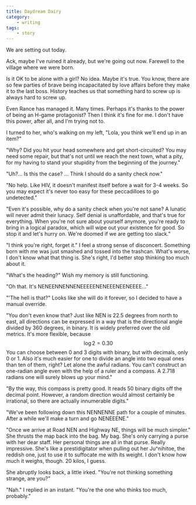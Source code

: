 ```yaml
---
title: Daydream Dairy
category:
	- writing
tags:
	- story
---
```


We are setting out today.

Ack, maybe I've ruined it already, but we're going out now. Farewell to the village where we were born.

Is it OK to be alone with a girl? No idea. Maybe it's true. You know, there are so few parties of brave being incapacitated by love affairs before they make it to the last boss. History teaches us that something hard to screw up is always hard to screw up.

Even Rance has managed it. Many times. Perhaps it's thanks to the power of being an H-game protagonist? Then I think it's fine for me. I don't have this power, after all, and I'm trying not to.

I turned to her, who's walking on my left, "Lola, you think we'll end up in an item?"

"Why? Did you hit your head somewhere and get short-circuited? You may need some repair, but that's not until we reach the next town, what a pity, for my having to stand your stupidity from the beginning of the journey." 

"Uh?... Is this the case? ... Think I should do a sanity check now."

"No help. Like HIV, it doesn't manifest itself before a wait for 3-4 weeks. So you may expect it's never too easy for these peccadilloes to go undetected."

"Even it's possible, why do a sanity check when you're not sane? A lunatic will never admit their lunacy. Self denial is unaffordable, and that's true for everything. When you're not sure about yourself anymore, you're ready to bring in a logical paradox, which will wipe out your existence for good. So stop it and let's hurry on. We're doomed if we are getting too slack."

"I think you're right, forget it." I feel a strong sense of disconcert. Something born with me was just smashed and tossed into the trashcan. What's worse, I don't know what that thing is. She's right, I'd better stop thinking too much about it.

"What's the heading?" Wish my memory is still functioning.

"Oh that. It's NENEENNENNENEEEEENENEEENEENEEEE..."

"'The hell is that?" Looks like she will do it forever, so I decided to have a manual override.

"You don't even know that? Just like NEN is 22.5 degrees from north to east, all directions can be expressed in a way that is the directional angle divided by 360 degrees, in binary. It is widely preferred over the old metrics. It's more flexible, because $$ \log 2 = 0.30 $$ You can choose between 0 and 3 digits with binary, but with decimals, only 0 or 1. Also it's much easier for one to divide an angle into two equal ones than ten of them, right? Let alone the awful radians. You can't construct an one-radian angle even with the help of a ruler and a compass. A 2.718 radians one will surely blows up your mind."

"By the way, this compass is pretty good. It reads 50 binary digits off the decimal point. However, a random direction would almost certainly be irrational, so there are actually innumerable digits."

"We've been following down this NENNENNE path for a couple of minutes. After a while we'll make a turn and go NENEEENE."

"Once we arrive at Road NEN and Highway NE, things will be much simpler." She thrusts the map back into the bag. My bag. She's only carrying a purse with her dear staff. Her personal things are all in that purse. Really impressive. She's like a prestidigitator when pulling out her Ju^nihitoe, the reddish one, just to use it to suffocate me with its weight. I don't know how much it weighs, though. 20 kilos, I guess.

She abruptly looks back, a little irked. "You're not thinking something strange, are you?"

"Nah." I replied in an instant. "You're the one who thinks too much, probably."
